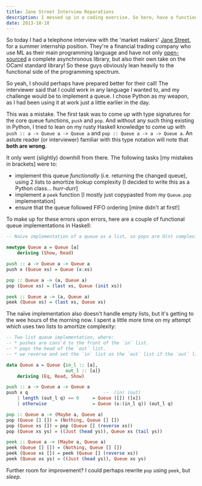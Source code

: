 ```yaml
---
title: Jane Street Interview Reparations
description: I messed up in a coding exercise. So here, have a functional Queue implementation in Haskell.
date: 2013-10-18
---
```


So today I had a telephone interview with the 'market makers' [Jane Street](http://janestreet.com/), for
a summer internship position. They're a financial trading company
who use ML as their main programming language and have not only [open-sourced](http://janestreet.github.io/)
a complete asynchronous library, but also their own take on the OCaml standard
library! So these guys obviously lean heavily to the functional side of the
programming spectrum.

So yeah, I should perhaps have prepared better for their call!
The interviewer said that I could work in any language I wanted to, and my
challenge would be to implement a queue. I chose
Python as my weapon, as I had been using it at work just a little earlier
in the day.

This was a mistake. The first task was to come up with type signatures
for the core queue functions, `push` and `pop`. And without any such thing
existing in Python, I tried to lean on my rusty Haskell knowledge to come
up with `push :: a -> Queue a -> Queue a` and `pop :: Queue a -> a -> Queue a`.
An astute reader (or interviewer) familiar with this type notation will note that **both are wrong**.

It only went (slightly) downhill from there. The following tasks [my
mistakes in brackets] were to:

- implement this queue *functionally* (i.e. returning the changed queue), using 2 lists to amortize lookup complexity
    [I decided to write this as a Python class... *hurr-durr*]
- implement a `peek` function [I mostly just copypasted from my `Queue.pop`
    implementation]
- ensure that the queue followed FIFO ordering [mine didn't at first!]

To make up for these errors upon errors, here are a couple of functional
queue implementations in Haskell:

```haskell
-- Naïve implementation of a queue as a list, so pops are O(n) complexity.

newtype Queue a = Queue [a]
    deriving (Show, Read)

push :: a -> Queue a -> Queue a
push x (Queue xs) = Queue (x:xs)

pop :: Queue a -> (a, Queue a)
pop (Queue xs) = (last xs, Queue (init xs))

peek :: Queue a -> (a, Queue a)
peek (Queue xs) = (last xs, Queue xs)
```

The naïve implementation also doesn't handle empty lists, but it's getting to the wee hours of the morning now.
I spent a little more time on my attempt which uses two lists to amortize complexity:

```haskell
-- Two-list queue implementation, where:
-- * pushes are cons'd to the front of the `in` list.
-- * pops the head of the `out` list.
-- * we reverse and set the `in` list as the `out` list if the `out` list is empty.

data Queue a = Queue {in_l :: [a],
                      out_l :: [a]}
    deriving (Eq, Read, Show)

push :: a -> Queue a -> Queue a
push x q                            --  (in) (out)
    | length (out_l q) == 0     = Queue ([]) ([x])
    | otherwise                 = Queue (x:(in_l q)) (out_l q)

pop :: Queue a -> (Maybe a, Queue a)
pop (Queue [] []) = (Nothing, Queue [] [])
pop (Queue xs []) = pop (Queue [] (reverse xs))
pop (Queue xs ys) = ((Just (head ys)), Queue xs (tail ys))

peek :: Queue a -> (Maybe a, Queue a)
peek (Queue [] []) = (Nothing, Queue [] [])
peek (Queue xs []) = peek (Queue [] (reverse xs))
peek (Queue xs ys) = ((Just (head ys)), Queue xs ys)
```

Further room for improvement? I could perhaps rewrite `pop` using `peek`,
but *sleep*.

